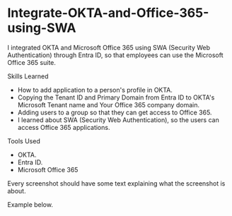 # Integrate-OKTA-and-Office-365-using-SWA


I integrated OKTA and Microsoft Office 365 using SWA (Security Web Authentication) through Entra ID, so that employees can use the Microsoft Office 365 suite. 


Skills Learned

- How to add application to a person's profile in OKTA.
- Copying the Tenant ID and Primary Domain from Entra ID to OKTA's Microsoft Tenant name and Your Office 365 company domain.
- Adding users to a group so that they can get access to Office 365.
- I learned about SWA (Security Web Authentication), so the users can access Office 365 applications.

Tools Used

- OKTA.
- Entra ID.
- Microsoft Office 365 

Every screenshot should have some text explaining what the screenshot is about.

Example below.
